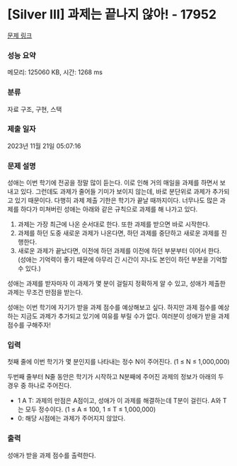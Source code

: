 # [Silver III] 과제는 끝나지 않아! - 17952 

[문제 링크](https://www.acmicpc.net/problem/17952) 

### 성능 요약

메모리: 125060 KB, 시간: 1268 ms

### 분류

자료 구조, 구현, 스택

### 제출 일자

2023년 11월 21일 05:07:16

### 문제 설명

<p>성애는 이번 학기에 전공을 정말 많이 듣는다. 이로 인해 거의 매일을 과제를 하면서 보내고 있다. 그런데도 과제가 줄어들 기미가 보이지 않는데, 바로 분단위로 과제가 추가되고 있기 때문이다. 다행히 과제 제출 기한은 학기가 끝날 때까지이다. 너무나도 많은 과제를 하다가 미쳐버린 성애는 아래와 같은 규칙으로 과제를 해 나가고 있다.</p>

<ol>
	<li>과제는 가장 최근에 나온 순서대로 한다. 또한 과제를 받으면 바로 시작한다.</li>
	<li>과제를 하던 도중 새로운 과제가 나온다면, 하던 과제를 중단하고 새로운 과제를 진행한다.</li>
	<li>새로운 과제가 끝났다면, 이전에 하던 과제를 이전에 하던 부분부터 이어서 한다. (성애는 기억력이 좋기 때문에 아무리 긴 시간이 지나도 본인이 하던 부분을 기억할 수 있다.)</li>
</ol>

<p>성애는 과제를 받자마자 이 과제가 몇 분이 걸릴지 정확하게 알 수 있고, 성애가 제출한 과제는 무조건 만점을 받는다.</p>

<p>성애는 이번 학기에 자기가 받을 과제 점수를 예상해보고 싶다. 하지만 과제 점수를 예상하는 지금도 과제가 추가되고 있기에 여유를 부릴 수가 없다. 여러분이 성애가 받을 과제 점수를 구해주자!</p>

### 입력 

 <p>첫째 줄에 이번 학기가 몇 분인지를 나타내는 정수 N이 주어진다. (1 ≤ N ≤ 1,000,000)</p>

<p>두번째 줄부터 N줄 동안은 학기가 시작하고 N분째에 주어진 과제의 정보가 아래의 두 경우 중 하나로 주어진다.</p>

<ul>
	<li>1 A T: 과제의 만점은 A점이고, 성애가 이 과제를 해결하는데 T분이 걸린다. A와 T는 모두 정수이다. (1 ≤ A ≤ 100, 1 ≤ T ≤ 1,000,000)</li>
	<li>0: 해당 시점에는 과제가 주어지지 않았다.</li>
</ul>

### 출력 

 <p>성애가 받을 과제 점수를 출력한다.</p>

